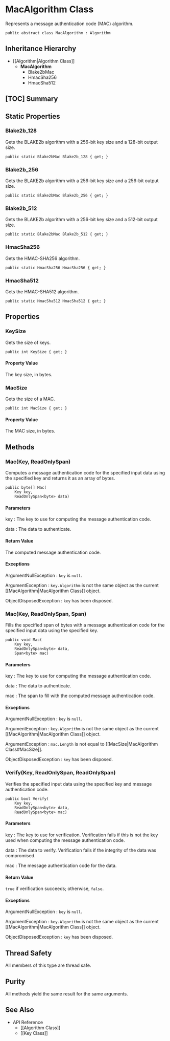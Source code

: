 # MacAlgorithm Class

Represents a message authentication code (MAC) algorithm.

    public abstract class MacAlgorithm : Algorithm


## Inheritance Hierarchy

* [[Algorithm|Algorithm Class]]
    * **MacAlgorithm**
        * Blake2bMac
        * HmacSha256
        * HmacSha512


## [TOC] Summary


## Static Properties


### Blake2b_128

Gets the BLAKE2b algorithm with a 256-bit key size and a 128-bit output size.

    public static Blake2bMac Blake2b_128 { get; }


### Blake2b_256

Gets the BLAKE2b algorithm with a 256-bit key size and a 256-bit output size.

    public static Blake2bMac Blake2b_256 { get; }


### Blake2b_512

Gets the BLAKE2b algorithm with a 256-bit key size and a 512-bit output size.

    public static Blake2bMac Blake2b_512 { get; }


### HmacSha256

Gets the HMAC-SHA256 algorithm.

    public static HmacSha256 HmacSha256 { get; }


### HmacSha512

Gets the HMAC-SHA512 algorithm.

    public static HmacSha512 HmacSha512 { get; }


## Properties


### KeySize

Gets the size of keys.

    public int KeySize { get; }

#### Property Value

The key size, in bytes.


### MacSize

Gets the size of a MAC.

    public int MacSize { get; }

#### Property Value

The MAC size, in bytes.


## Methods


### Mac(Key, ReadOnlySpan<byte>)

Computes a message authentication code for the specified input data using the
specified key and returns it as an array of bytes.

    public byte[] Mac(
        Key key,
        ReadOnlySpan<byte> data)

#### Parameters

key
: The key to use for computing the message authentication code.

data
: The data to authenticate.

#### Return Value

The computed message authentication code.

#### Exceptions

ArgumentNullException
: `key` is `null`.

ArgumentException
: `key.Algorithm` is not the same object as the current
    [[MacAlgorithm|MacAlgorithm Class]] object.

ObjectDisposedException
: `key` has been disposed.


### Mac(Key, ReadOnlySpan<byte>, Span<byte>)

Fills the specified span of bytes with a message authentication code for the
specified input data using the specified key.

    public void Mac(
        Key key,
        ReadOnlySpan<byte> data,
        Span<byte> mac)

#### Parameters

key
: The key to use for computing the message authentication code.

data
: The data to authenticate.

mac
: The span to fill with the computed message authentication code.

#### Exceptions

ArgumentNullException
: `key` is `null`.

ArgumentException
: `key.Algorithm` is not the same object as the current
    [[MacAlgorithm|MacAlgorithm Class]] object.

ArgumentException
: `mac.Length` is not equal to [[MacSize|MacAlgorithm Class#MacSize]].

ObjectDisposedException
: `key` has been disposed.


### Verify(Key, ReadOnlySpan<byte>, ReadOnlySpan<byte>)

Verifies the specified input data using the specified key and message
authentication code.

    public bool Verify(
        Key key,
        ReadOnlySpan<byte> data,
        ReadOnlySpan<byte> mac)

#### Parameters

key
: The key to use for verification.
    Verification fails if this is not the key used when computing the message
    authentication code.

data
: The data to verify.
    Verification fails if the integrity of the data was compromised.

mac
: The message authentication code for the data.

#### Return Value

`true` if verification succeeds; otherwise, `false`.

#### Exceptions

ArgumentNullException
: `key` is `null`.

ArgumentException
: `key.Algorithm` is not the same object as the current
    [[MacAlgorithm|MacAlgorithm Class]] object.

ObjectDisposedException
: `key` has been disposed.

## Thread Safety

All members of this type are thread safe.


## Purity

All methods yield the same result for the same arguments.


## See Also

* API Reference
    * [[Algorithm Class]]
    * [[Key Class]]
